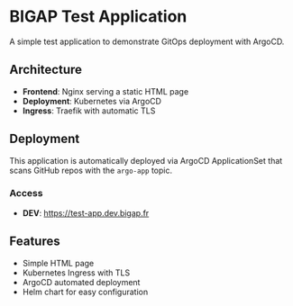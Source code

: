 # BIGAP Test Application

A simple test application to demonstrate GitOps deployment with ArgoCD.

## Architecture

- **Frontend**: Nginx serving a static HTML page
- **Deployment**: Kubernetes via ArgoCD
- **Ingress**: Traefik with automatic TLS

## Deployment

This application is automatically deployed via ArgoCD ApplicationSet that scans GitHub repos with the `argo-app` topic.

### Access

- **DEV**: https://test-app.dev.bigap.fr

## Features

- Simple HTML page
- Kubernetes Ingress with TLS
- ArgoCD automated deployment
- Helm chart for easy configuration

